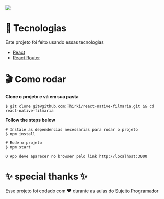 ![](https://media-exp1.licdn.com/dms/image/C4E22AQF3Du8UK1tAUw/feedshare-shrink_2048_1536/0/1633616157565?e=1636588800&v=beta&t=vm1KfJaGFPD9y-LPnkUUMt8wEJ4XlzUg-QYziCvbXI4)

# 📁 Tecnologias #
Este projeto foi feito usando essas tecnologias

* [React](https://reactjs.org/)
* [React Router](https://reactrouter.com/)

# 🎬 Como rodar #
**Clone o projeto e vá em sua pasta**
~~~
$ git clone git@github.com:Thirki/react-native-filmaria.git && cd react-native-filmaria
~~~
**Follow the steps below**
~~~
# Instale as dependencias necessarias para rodar o projeto
$ npm install
~~~

~~~
# Rode o projeto
$ npm start
~~~

~~~
O App deve aparecer no browser pelo link http://localhost:3000
~~~
# ✨ special thanks ✨ #
Esse projeto foi codado com ❤️ durante as aulas do [Sujeito Programador](https://sujeitoprogramador.com/)
